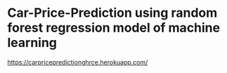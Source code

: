 # Car-Price-Prediction using random forest regression model of machine learning

https://carpricepredictionghrce.herokuapp.com/
